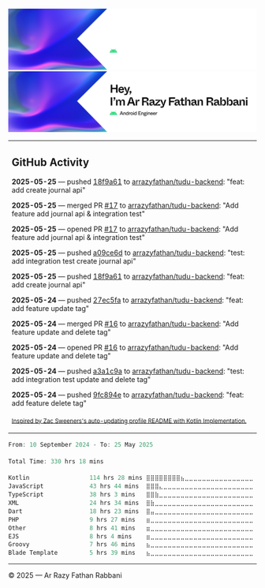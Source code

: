 ![Ar Razy Fathan Rabbani Banner](https://github.com/arrazyfathan/arrazyfathan/blob/main/media/banner-dark.png#gh-dark-mode-only)
![Ar Razy Fathan Rabbani Banner](https://github.com/arrazyfathan/arrazyfathan/blob/main/media/banner-light.png#gh-light-mode-only)

<table><tr><td valign="top" width="100%">    

## GitHub Activity

**2025-05-25** — pushed [18f9a61](https://github.com/arrazyfathan/tudu-backend/commits/18f9a612eba4933e6ae1500907ecf8709df2d279) to [arrazyfathan/tudu-backend](https://github.com/arrazyfathan/tudu-backend): "feat: add create journal api"

**2025-05-25** — merged PR [#17](https://github.com/arrazyfathan/tudu-backend/pull/17) to [arrazyfathan/tudu-backend](https://github.com/arrazyfathan/tudu-backend): "Add feature add journal api & integration test"

**2025-05-25** — opened PR [#17](https://github.com/arrazyfathan/tudu-backend/pull/17) to [arrazyfathan/tudu-backend](https://github.com/arrazyfathan/tudu-backend): "Add feature add journal api & integration test"

**2025-05-25** — pushed [a09ce6d](https://github.com/arrazyfathan/tudu-backend/commits/a09ce6d004e507e3f0b42183b818468a06a7e218) to [arrazyfathan/tudu-backend](https://github.com/arrazyfathan/tudu-backend): "test: add integration test create journal api"

**2025-05-25** — pushed [18f9a61](https://github.com/arrazyfathan/tudu-backend/commits/18f9a612eba4933e6ae1500907ecf8709df2d279) to [arrazyfathan/tudu-backend](https://github.com/arrazyfathan/tudu-backend): "feat: add create journal api"

**2025-05-24** — pushed [27ec5fa](https://github.com/arrazyfathan/tudu-backend/commits/27ec5facb36713c93258663854432d7217a2b773) to [arrazyfathan/tudu-backend](https://github.com/arrazyfathan/tudu-backend): "feat: add feature update tag"

**2025-05-24** — merged PR [#16](https://github.com/arrazyfathan/tudu-backend/pull/16) to [arrazyfathan/tudu-backend](https://github.com/arrazyfathan/tudu-backend): "Add feature update and delete tag"

**2025-05-24** — opened PR [#16](https://github.com/arrazyfathan/tudu-backend/pull/16) to [arrazyfathan/tudu-backend](https://github.com/arrazyfathan/tudu-backend): "Add feature update and delete tag"

**2025-05-24** — pushed [a3a1c9a](https://github.com/arrazyfathan/tudu-backend/commits/a3a1c9a1f38e081f1855d9678a1aee2ffa467fd0) to [arrazyfathan/tudu-backend](https://github.com/arrazyfathan/tudu-backend): "test: add integration test update and delete tag"

**2025-05-24** — pushed [9fc894e](https://github.com/arrazyfathan/tudu-backend/commits/9fc894eb403872ab56925b9b8c876b2200dada7f) to [arrazyfathan/tudu-backend](https://github.com/arrazyfathan/tudu-backend): "feat: add feature delete tag"
                
<sub><a href="https://github.com/ZacSweers/ZacSweers/">Inspired by Zac Sweeners's auto-updating profile README with Kotlin Implementation.</a></sub>
</table>

<!--START_SECTION:waka-->

```kotlin
From: 10 September 2024 - To: 25 May 2025

Total Time: 330 hrs 18 mins

Kotlin                 114 hrs 28 mins ⣿⣿⣿⣿⣿⣿⣿⣿⣦⣀⣀⣀⣀⣀⣀⣀⣀⣀⣀⣀⣀⣀⣀⣀⣀   33.77 %
JavaScript             43 hrs 44 mins  ⣿⣿⣿⣄⣀⣀⣀⣀⣀⣀⣀⣀⣀⣀⣀⣀⣀⣀⣀⣀⣀⣀⣀⣀⣀   12.90 %
TypeScript             38 hrs 3 mins   ⣿⣿⣷⣀⣀⣀⣀⣀⣀⣀⣀⣀⣀⣀⣀⣀⣀⣀⣀⣀⣀⣀⣀⣀⣀   11.23 %
XML                    24 hrs 34 mins  ⣿⣷⣀⣀⣀⣀⣀⣀⣀⣀⣀⣀⣀⣀⣀⣀⣀⣀⣀⣀⣀⣀⣀⣀⣀   07.25 %
Dart                   18 hrs 23 mins  ⣿⣤⣀⣀⣀⣀⣀⣀⣀⣀⣀⣀⣀⣀⣀⣀⣀⣀⣀⣀⣀⣀⣀⣀⣀   05.42 %
PHP                    9 hrs 27 mins   ⣶⣀⣀⣀⣀⣀⣀⣀⣀⣀⣀⣀⣀⣀⣀⣀⣀⣀⣀⣀⣀⣀⣀⣀⣀   02.79 %
Other                  8 hrs 41 mins   ⣶⣀⣀⣀⣀⣀⣀⣀⣀⣀⣀⣀⣀⣀⣀⣀⣀⣀⣀⣀⣀⣀⣀⣀⣀   02.56 %
EJS                    8 hrs 4 mins    ⣶⣀⣀⣀⣀⣀⣀⣀⣀⣀⣀⣀⣀⣀⣀⣀⣀⣀⣀⣀⣀⣀⣀⣀⣀   02.38 %
Groovy                 7 hrs 46 mins   ⣦⣀⣀⣀⣀⣀⣀⣀⣀⣀⣀⣀⣀⣀⣀⣀⣀⣀⣀⣀⣀⣀⣀⣀⣀   02.29 %
Blade Template         5 hrs 39 mins   ⣦⣀⣀⣀⣀⣀⣀⣀⣀⣀⣀⣀⣀⣀⣀⣀⣀⣀⣀⣀⣀⣀⣀⣀⣀   01.67 %
```

<!--END_SECTION:waka-->

---
© 2025 — Ar Razy Fathan Rabbani